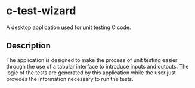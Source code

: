 # c-test-wizard
A desktop application used for unit testing C code.

## Description
The application is designed to make the process of unit testing 
easier through the use of a tabular interface to introduce inputs and outputs. The logic of the tests
are generated by this application while the user just provides the information necessary to run the tests.